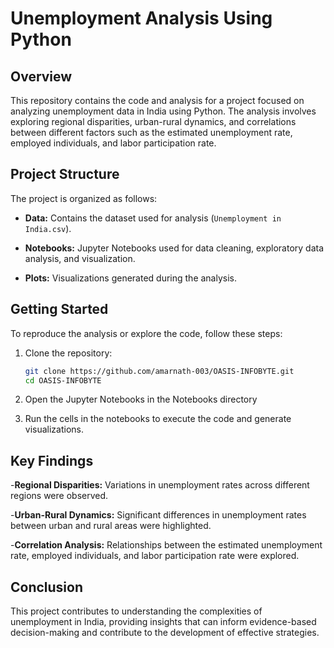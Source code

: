# Unemployment Analysis Using Python

## Overview

This repository contains the code and analysis for a project focused on analyzing unemployment data in India using Python. The analysis involves exploring regional disparities, urban-rural dynamics, and correlations between different factors such as the estimated unemployment rate, employed individuals, and labor participation rate.

## Project Structure

The project is organized as follows:

- **Data:** Contains the dataset used for analysis (`Unemployment in India.csv`).

- **Notebooks:** Jupyter Notebooks used for data cleaning, exploratory data analysis, and visualization.

- **Plots:** Visualizations generated during the analysis.

## Getting Started

To reproduce the analysis or explore the code, follow these steps:

1. Clone the repository:

   ```bash
   git clone https://github.com/amarnath-003/OASIS-INFOBYTE.git
   cd OASIS-INFOBYTE
2. Open the Jupyter Notebooks in the Notebooks directory
3. Run the cells in the notebooks to execute the code and generate visualizations.

## Key Findings
-**Regional Disparities:** Variations in unemployment rates across different regions were observed.

-**Urban-Rural Dynamics:** Significant differences in unemployment rates between urban and rural areas were highlighted.

-**Correlation Analysis:** Relationships between the estimated unemployment rate, employed individuals, and labor participation rate were explored.

## Conclusion
This project contributes to understanding the complexities of unemployment in India, providing insights that can inform evidence-based decision-making and contribute to the development of effective strategies.
